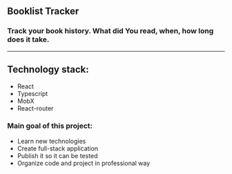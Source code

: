 ## Booklist Tracker
### Track your book history. What did You read, when, how long does it take.

____

## Technology stack: 

+ React
+ Typescript
+ MobX
+ React-router

### Main goal of this project:
+ Learn new technologies
+ Create full-stack application
+ Publish it so it can be tested
+ Organize code and project in professional way 
